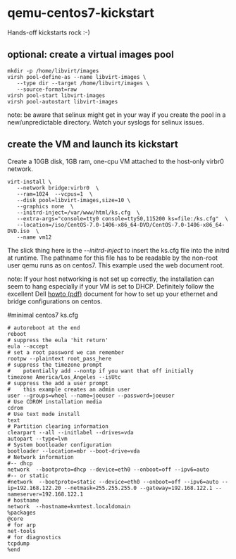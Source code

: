 # qemu-centos7-kickstart

Hands-off kickstarts rock :-)

## optional: create a virtual images pool
    mkdir -p /home/libvirt/images
    virsh pool-define-as --name libvirt-images \
       --type dir --target /home/libvirt/images \
       --source-format=raw
    virsh pool-start libvirt-images
    virsh pool-autostart libvirt-images

note: be aware that selinux might get in your way if you create the pool in a new/unpredictable directory.  Watch your syslogs for selinux issues.


## create the VM and launch its kickstart

Create a 10GB disk, 1GB ram, one-cpu VM attached to the host-only virbr0  network.

    virt-install \
       --network bridge:virbr0  \
       --ram=1024  --vcpus=1  \
       --disk pool=libvirt-images,size=10 \
       --graphics none  \
       --initrd-inject=/var/www/html/ks.cfg  \
       --extra-args="console=tty0 console=ttyS0,115200 ks=file:/ks.cfg"  \
       --location=/iso/CentOS-7.0-1406-x86_64-DVD/CentOS-7.0-1406-x86_64-DVD.iso  \
       --name vm12

The slick thing here is the *--initrd-inject* to insert the ks.cfg file into the initrd at runtime.  The pathname for this file has to be readable by the non-root user qemu runs as on centos7.  This example used the web document root.

note: 
If your host networking is not set up correctly, the installation can seem to hang especially if your VM is set to DHCP. Definitely follow the excellent Dell [howto (pdf)](http://linux.dell.com/files/whitepapers/KVM_Virtualization_in_RHEL_7_Made_Easy.pdf) document for how to set up your ethernet and bridge configurations on centos.

#minimal centos7 ks.cfg
    
    # autoreboot at the end
    reboot
    # suppress the eula 'hit return'
    eula --accept
    # set a root password we can remember
    rootpw --plaintext root_pass_here
    # suppress the timezone prompt
    #    potentially add --nontp if you want that off initially
    timezone America/Los_Angeles --isUtc
    # suppress the add a user prompt
    #    this example creates an admin user
    user --groups=wheel --name=joeuser --password=joeuser
    # Use CDROM installation media
    cdrom
    # Use text mode install
    text
    # Partition clearing information
    clearpart --all --initlabel --drives=vda
    autopart --type=lvm
    # System bootloader configuration
    bootloader --location=mbr --boot-drive=vda
    # Network information
    #-- dhcp
    network  --bootproto=dhcp --device=eth0 --onboot=off --ipv6=auto
    #-- or static
    #network  --bootproto=static --device=eth0 --onboot=off --ipv6=auto --ip=192.168.122.20 --netmask=255.255.255.0 --gateway=192.168.122.1 --nameserver=192.168.122.1
    # hostname
    network  --hostname=kvmtest.localdomain
    %packages
    @core
    # for arp
    net-tools
    # for diagnostics
    tcpdump
    %end